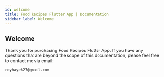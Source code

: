```yaml
---
id: welcome
title: Food Recipes Flutter App | Documentation
sidebar_label: Welcome
---
```


## Welcome

Thank you for purchasing Food Recipes Flutter App. If you have any questions that are beyond the scope of this documentation, please feel free to contact me via email:

```
royhayek27@gmail.com
```
